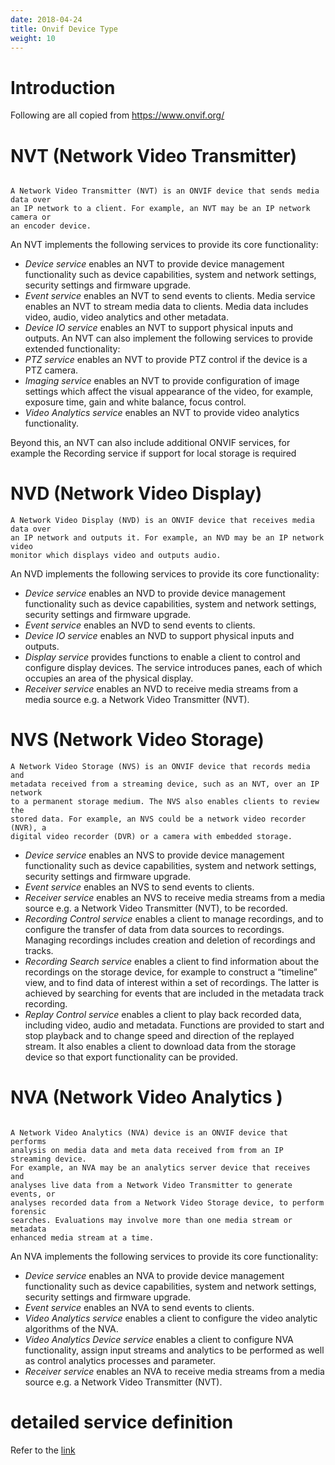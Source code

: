 ```yaml
---
date: 2018-04-24
title: Onvif Device Type
weight: 10
---
```


# Introduction

Following are all copied from https://www.onvif.org/

# NVT (Network Video Transmitter) 


```

A Network Video Transmitter (NVT) is an ONVIF device that sends media data over
an IP network to a client. For example, an NVT may be an IP network camera or
an encoder device. 

```


An NVT implements the following services to provide its core functionality: 

- *Device service* enables an NVT to provide device management functionality
  such as device capabilities, system and network settings, security settings
and firmware upgrade. <xref to service specification>
- *Event service* enables an NVT to send events to clients. <xref to service
  specification> Media service enables an NVT to stream media data to clients.
Media data includes video, audio, video analytics and other metadata. <xref to
service specification>
- *Device IO service* enables an NVT to support physical inputs and outputs.
  <xref to service specification> An NVT can also implement the following
services to provide extended functionality:
- *PTZ service* enables an NVT to provide PTZ control if the device is a PTZ
  camera. <xref to service specification>
- *Imaging service* enables an NVT to provide configuration of image settings
  which affect the visual appearance of the video, for example, exposure time,
gain and white balance, focus control. <xref to service specification>
- *Video Analytics service* enables an NVT to provide video analytics
  functionality. <xref to service specification>

Beyond this, an NVT can also include additional ONVIF services, for example the
Recording service if support for local storage is required

# NVD (Network Video Display)


```
A Network Video Display (NVD) is an ONVIF device that receives media data over
an IP network and outputs it. For example, an NVD may be an IP network video
monitor which displays video and outputs audio. 
```

An NVD implements the following services to provide its core functionality:

- *Device service* enables an NVD to provide device management functionality
  such as device capabilities, system and network settings, security settings
and firmware upgrade.
- *Event service* enables an NVD to send events to clients.
- *Device IO service* enables an NVD to support physical inputs and outputs.
- *Display service* provides functions to enable a client to control and
  configure display devices.  The service introduces panes, each of which
occupies an area of the physical display.
- *Receiver service* enables an NVD to receive media streams from a media
  source e.g. a Network Video Transmitter (NVT). 


# NVS (Network Video Storage)

```
A Network Video Storage (NVS) is an ONVIF device that records media and
metadata received from a streaming device, such as an NVT, over an IP network
to a permanent storage medium. The NVS also enables clients to review the
stored data. For example, an NVS could be a network video recorder (NVR), a
digital video recorder (DVR) or a camera with embedded storage. 
```


- *Device service* enables an NVS to provide device management functionality
  such as device capabilities, system and network settings, security settings
and firmware upgrade.
- *Event service* enables an NVS to send events to clients.
- *Receiver service* enables an NVS to receive media streams from a media
  source e.g. a Network Video Transmitter (NVT), to be recorded.
- *Recording Control service* enables a client to manage recordings, and to
  configure the transfer of data from data sources to recordings. Managing
recordings includes creation and deletion of recordings and tracks.
- *Recording Search service* enables a client to find information about the
  recordings on the storage device, for example to construct a “timeline” view,
and to find data of interest within a set of recordings. The latter is achieved
by searching for events that are included in the metadata track recording.
- *Replay Control service* enables a client to play back recorded data,
  including video, audio and metadata. Functions are provided to start and stop
playback and to change speed and direction of the replayed stream. It also
enables a client to download data from the storage device so that export
functionality can be provided. 


# NVA (Network Video Analytics )

```

A Network Video Analytics (NVA) device is an ONVIF device that performs
analysis on media data and meta data received from from an IP streaming device.
For example, an NVA may be an analytics server device that receives and
analyses live data from a Network Video Transmitter to generate events, or
analyses recorded data from a Network Video Storage device, to perform forensic
searches. Evaluations may involve more than one media stream or metadata
enhanced media stream at a time. 

```


An NVA implements the following services to provide its core functionality:

- *Device service* enables an NVA to provide device management functionality such
  as device capabilities, system and network settings, security settings and
firmware upgrade.
- *Event service* enables an NVA to send events to clients.
- *Video Analytics service* enables a client to configure the video analytic
  algorithms of the NVA.
- *Video Analytics Device service* enables a client to configure NVA
  functionality, assign input streams and analytics to be performed as well as
control analytics processes and parameter.
- *Receiver service* enables an NVA to receive media streams from a media source
  e.g. a Network Video Transmitter (NVT). 


# detailed service definition

Refer to the [link](https://www.onvif.org/specs/DocMap-2.3.html)
